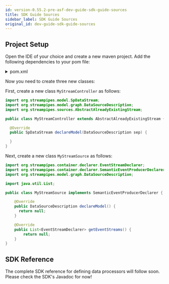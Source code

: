 ```yaml
---
id: version-0.55.2-pre-asf-dev-guide-sdk-guide-sources
title: SDK Guide Sources
sidebar_label: SDK Guide Sources
original_id: dev-guide-sdk-guide-sources
---
```


## Project Setup

Open the IDE of your choice and create a new maven project. Add the following dependencies to your pom file:

<details class="info">
<summary>pom.xml</summary>
```xml
<dependency>
    <groupId>org.streampipes</groupId>
    <artifactId>streampipes-container-standalone</artifactId>
    <version>0.50.0</version>
</dependency>

<dependency>
    <groupId>org.streampipes</groupId>
    <artifactId>streampipes-sdk</artifactId>
    <version>0.50.0</version>
</dependency>

<!-- This dependency needs to be imported if you plan to connect a new data stream with StreamPipes -->
<dependency>
    <groupId>org.streampipes</groupId>
    <artifactId>streampipes-sources</artifactId>
    <version>0.50.0</version>
</dependency>
```
</details>

Now you need to create three new classes:

First, create a new class `MyStreamController` as follows:
```java
import org.streampipes.model.SpDataStream;
import org.streampipes.model.graph.DataSourceDescription;
import org.streampipes.sources.AbstractAlreadyExistingStream;

public class MyStreamController extends AbstractAlreadyExistingStream {

  @Override
  public SpDataStream declareModel(DataSourceDescription sep) {

  }
}
```
Next, create a new class `MyStreamSource` as follows:

```java
import org.streampipes.container.declarer.EventStreamDeclarer;
import org.streampipes.container.declarer.SemanticEventProducerDeclarer;
import org.streampipes.model.graph.DataSourceDescription;

import java.util.List;

public class MyStreamSource implements SemanticEventProducerDeclarer {

    @Override
    public DataSourceDescription declareModel() {
      return null;
    }

    @Override
    public List<EventStreamDeclarer> getEventStreams() {
        return null;
    }
}
```

## SDK Reference
The complete SDK reference for defining data processors will follow soon. Please check the SDK's Javadoc for now!